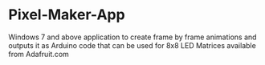 # Pixel-Maker-App
Windows 7 and above application to create frame by frame animations and outputs it as Arduino code that can be used for 8x8 LED Matrices available from Adafruit.com
